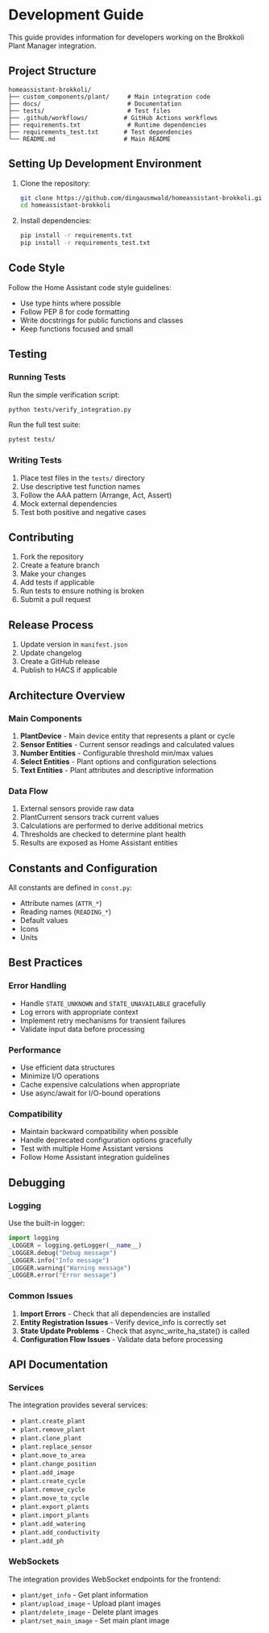 # Development Guide

This guide provides information for developers working on the Brokkoli Plant Manager integration.

## Project Structure

```
homeassistant-brokkoli/
├── custom_components/plant/     # Main integration code
├── docs/                        # Documentation
├── tests/                       # Test files
├── .github/workflows/          # GitHub Actions workflows
├── requirements.txt             # Runtime dependencies
├── requirements_test.txt       # Test dependencies
└── README.md                   # Main README
```

## Setting Up Development Environment

1. Clone the repository:
   ```bash
   git clone https://github.com/dingausmwald/homeassistant-brokkoli.git
   cd homeassistant-brokkoli
   ```

2. Install dependencies:
   ```bash
   pip install -r requirements.txt
   pip install -r requirements_test.txt
   ```

## Code Style

Follow the Home Assistant code style guidelines:
- Use type hints where possible
- Follow PEP 8 for code formatting
- Write docstrings for public functions and classes
- Keep functions focused and small

## Testing

### Running Tests

Run the simple verification script:
```bash
python tests/verify_integration.py
```

Run the full test suite:
```bash
pytest tests/
```

### Writing Tests

1. Place test files in the `tests/` directory
2. Use descriptive test function names
3. Follow the AAA pattern (Arrange, Act, Assert)
4. Mock external dependencies
5. Test both positive and negative cases

## Contributing

1. Fork the repository
2. Create a feature branch
3. Make your changes
4. Add tests if applicable
5. Run tests to ensure nothing is broken
6. Submit a pull request

## Release Process

1. Update version in `manifest.json`
2. Update changelog
3. Create a GitHub release
4. Publish to HACS if applicable

## Architecture Overview

### Main Components

1. **PlantDevice** - Main device entity that represents a plant or cycle
2. **Sensor Entities** - Current sensor readings and calculated values
3. **Number Entities** - Configurable threshold min/max values
4. **Select Entities** - Plant options and configuration selections
5. **Text Entities** - Plant attributes and descriptive information

### Data Flow

1. External sensors provide raw data
2. PlantCurrent sensors track current values
3. Calculations are performed to derive additional metrics
4. Thresholds are checked to determine plant health
5. Results are exposed as Home Assistant entities

## Constants and Configuration

All constants are defined in `const.py`:
- Attribute names (`ATTR_*`)
- Reading names (`READING_*`)
- Default values
- Icons
- Units

## Best Practices

### Error Handling

- Handle `STATE_UNKNOWN` and `STATE_UNAVAILABLE` gracefully
- Log errors with appropriate context
- Implement retry mechanisms for transient failures
- Validate input data before processing

### Performance

- Use efficient data structures
- Minimize I/O operations
- Cache expensive calculations when appropriate
- Use async/await for I/O-bound operations

### Compatibility

- Maintain backward compatibility when possible
- Handle deprecated configuration options gracefully
- Test with multiple Home Assistant versions
- Follow Home Assistant integration guidelines

## Debugging

### Logging

Use the built-in logger:
```python
import logging
_LOGGER = logging.getLogger(__name__)
_LOGGER.debug("Debug message")
_LOGGER.info("Info message")
_LOGGER.warning("Warning message")
_LOGGER.error("Error message")
```

### Common Issues

1. **Import Errors** - Check that all dependencies are installed
2. **Entity Registration Issues** - Verify device_info is correctly set
3. **State Update Problems** - Check that async_write_ha_state() is called
4. **Configuration Flow Issues** - Validate data before processing

## API Documentation

### Services

The integration provides several services:
- `plant.create_plant`
- `plant.remove_plant`
- `plant.clone_plant`
- `plant.replace_sensor`
- `plant.move_to_area`
- `plant.change_position`
- `plant.add_image`
- `plant.create_cycle`
- `plant.remove_cycle`
- `plant.move_to_cycle`
- `plant.export_plants`
- `plant.import_plants`
- `plant.add_watering`
- `plant.add_conductivity`
- `plant.add_ph`

### WebSockets

The integration provides WebSocket endpoints for the frontend:
- `plant/get_info` - Get plant information
- `plant/upload_image` - Upload plant images
- `plant/delete_image` - Delete plant images
- `plant/set_main_image` - Set main plant image